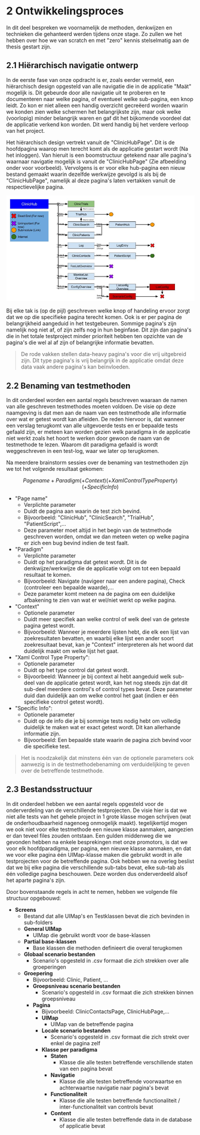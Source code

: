 # 2 Ontwikkelingsproces

In dit deel bespreken we voornamelijk de methoden, denkwijzen en technieken die gehanteerd werden tijdens onze stage. Zo zullen we het hebben over hoe we van scratch en met "zero" kennis stelselmatig aan de thesis gestart zijn.


## 2.1 Hiërarchisch navigatie ontwerp

In de eerste fase van onze opdracht is er, zoals eerder vermeld, een hiërarchisch design opgesteld van alle navigatie die in de applicatie "Maät" mogelijk is. Dit gebeurde door alle navigatie uit te proberen en te documenteren naar welke pagina, of eventueel welke sub-pagina, een knop leidt. Zo kon er niet alleen een handig overzicht gecreëerd worden waarin we konden zien welke schermen het belangrijkste zijn, maar ook welke (voorlopig) minder belangrijk waren en gaf dit het bijkomende voordeel dat de applicatie verkend kon worden. Dit werd handig bij het verdere verloop van het project.

Het hiërarchisch design vertrekt vanuit de "ClinicHubPage". Dit is de hoofdpagina waarop men terecht komt als de applicatie gestart wordt (Na het inloggen). Van hieruit is een boomstructuur getekend naar alle pagina's waarnaar navigatie mogelijk is vanuit de "ClinicHubPage" (Zie afbeelding onder voor voorbeeld). Vervolgens is er voor elke hub-pagina een nieuw bestand gemaakt waarin dezelfde werkwijze gevolgd is als bij de "ClinicHubPage", namelijk al deze pagina's laten vertakken vanuit de respectievelijke pagina. 

![Voorbeeld: boomstructuur van "ClinicHubPage"](/OverigeDocumenten/Afbeeldingen/ClinicHub.jpg)

Bij elke tak is (op de pijl) geschreven welke knop of handeling ervoor zorgt dat we op die specifieke pagina terecht komen. Ook is er per pagina de belangrijkheid aangeduid in het testgebeuren. Sommige pagina's zijn namelijk nog niet af, of zijn zelfs nog in hun beginfase. Dit zijn dan pagina's die in het totale testproject minder prioriteit hebben ten opzichte van de pagina's die wel al af zijn of belangrijke informatie bevatten.

>De rode vakken stellen data-heavy pagina's voor die vrij uitgebreid zijn. Dit type pagina's is vrij belangrijk in de applicatie omdat deze data vaak andere pagina's kan beïnvloeden.

## 2.2 Benaming van testmethoden

In dit onderdeel worden een aantal regels beschreven waaraan de namen van alle geschreven testmethodes moeten voldoen. De visie op deze naamgeving is dat men aan de naam van een testmethode alle informatie over wat er getest wordt kan afleiden. De reden hiervoor is, dat wanneer een verslag terugkomt van alle uitgevoerde tests en er bepaalde tests gefaald zijn, er meteen kan worden gezien welk paradigma in de applicatie niet werkt zoals het hoort te werken door gewoon de naam van de testmethode te lezen. Waarom dit paradigma gefaald is wordt weggeschreven in een test-log, waar we later op terugkomen.

Na meerdere brainstorm sessies over de benaming van testmethoden zijn we tot het volgende resultaat gekomen:

$$Page name + Paradigm (+ Context) (+ Xaml Control Type Property) (+ Specific Info)$$

* "Page name"
  * Verplichte parameter
  * Duidt de pagina aan waarin de test zich bevind.
  * Bijvoorbeeld: "ClinicHub", "ClinicSearch", "TrialHub", "PatientScript",...
  * Deze parameter moet altijd in het begin van de testmethode geschreven worden, omdat we dan meteen weten op welke pagina er zich een bug bevind indien de test faalt.
* "Paradigm"
  * Verplichte parameter
  * Duidt op het paradigma dat getest wordt. Dit is de denkwijze/werkwijze die de applicatie volgt om tot een bepaald resultaat te komen.
  * Bijvoorbeeld: Navigate (navigeer naar een andere pagina), Check (controleer een bepaalde waarde),... 
  * Deze parameter komt meteen na de pagina om een duidelijke afbakening te zien van wat er wel/niet werkt op welke pagina.
* "Context"
  * Optionele parameter
  * Duidt meer specifiek aan welke control of welk deel van de geteste pagina getest wordt.
  * Bijvoorbeeld: Wanneer je meerdere lijsten hebt, die elk een lijst van zoekresultaten bevatten, en waarbij elke lijst een ander soort zoekresultaat bevat, kan je "Context" interpreteren als het woord dat duidelijk maakt om welke lijst het gaat. 
* "Xaml Control Type Property":
  * Optionele parameter
  * Duidt op het type control dat getest wordt.
  * Bijvoorbeeld: Wanneer je bij context al hebt aangeduid welk sub-deel van de applicatie getest wordt, kan het nog steeds zijn dat dit sub-deel meerdere control's of control types bevat. Deze parameter duid dan duidelijk aan om welke control het gaat (indien er één specifieke control getest wordt). 
* "Specific Info":
  * Optionele parameter
  * Duidt op de info die je bij sommige tests nodig hebt om volledig duidelijk te maken wat er exact getest wordt. Dit kan allerhande informatie zijn.
  * Bijvoorbeeld: Een bepaalde state waarin de pagina zich bevind voor die specifieke test.

>Het is noodzakelijk dat minstens één van de optionele parameters ook aanwezig is in de testmethodebenaming om verduidelijking te geven over de betreffende testmethode.

## 2.3 Bestandsstructuur

In dit onderdeel hebben we een aantal regels opgesteld voor de onderverdeling van de verschillende testprojecten. De visie hier is dat we niet alle tests van het gehele project in 1 grote klasse mogen schrijven (wat de onderhoudbaarheid nagenoeg onmogelijk maakt). tegelijkertijd mogen we ook niet voor elke testmethode een nieuwe klasse aanmaken, aangezien er dan teveel files zouden ontstaan. Een gulden middenweg die we gevonden hebben na enkele besprekingen met onze promotors, is dat we voor elk hoofdparadigma, per pagina, een nieuwe klasse aanmaken, en dat we voor elke pagina één UIMap-klasse maken die gebruikt wordt in alle testprojecten voor de betreffende pagina. Ook hebben we na overleg beslist dat we bij elke pagina die verschillende sub-tabs bevat, elke sub-tab als één volledige pagina beschouwen. Deze worden dus onderverdeeld alsof het aparte pagina's zijn. 

Door bovenstaande regels in acht te nemen, hebben we volgende file structuur opgebouwd: 

* **Screens**
  * Bestand dat alle UIMap's en Testklassen bevat die zich bevinden in sub-folders
  * **General UIMap**
    * UIMap die gebruikt wordt voor de base-klassen
  * **Partial base-klassen**
    * Base klassen die methoden definieert die overal terugkomen
  * **Globaal scenario bestanden** 
    * Scenario's opgesteld in .csv formaat die zich strekken over alle groeperingen
  * **Groepering**
    * Bijvoorbeeld: Clinic, Patient, ...
    * **Groepsniveau scenario bestanden**
      * Scenario's opgesteld in .csv formaat die zich strekken binnen groepsniveau
    * **Pagina**
      * Bijvoorbeeld: ClinicContactsPage, ClinicHubPage,...
      * **UIMap**
        * UIMap van de betreffende pagina
      * **Locale scenario bestanden**
        * Scenario's opgesteld in .csv formaat die zich strekt over enkel de pagina zelf
      * **Klasse per paradigma**
        * **Staten**
          *  Klasse die alle testen betreffende verschillende staten van een pagina bevat
        * **Navigatie**
          * Klasse die alle testen betreffende voorwaartse en achterwaartse navigatie naar pagina's bevat
        * **Functionaliteit**
          * Klasse die alle testen betreffende functionaliteit / inter-functionaliteit van controls bevat
        * **Content**
          * Klasse die alle testen betreffende data in de database of applicatie bevat

